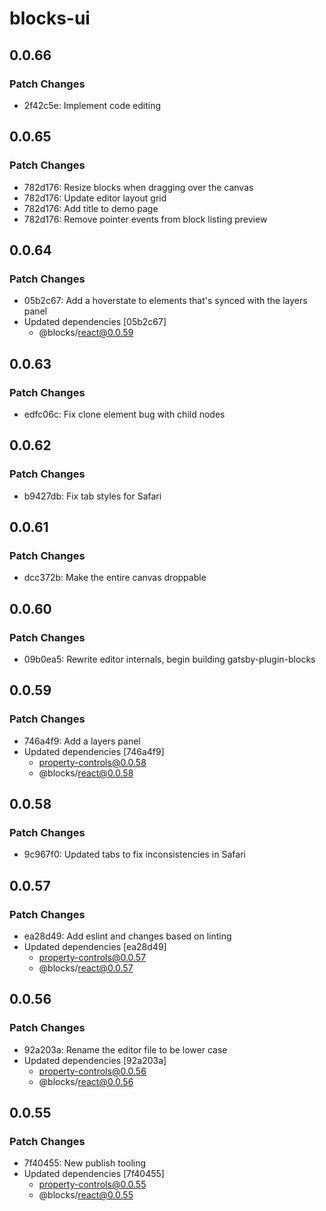 # blocks-ui

## 0.0.66

### Patch Changes

- 2f42c5e: Implement code editing

## 0.0.65

### Patch Changes

- 782d176: Resize blocks when dragging over the canvas
- 782d176: Update editor layout grid
- 782d176: Add title to demo page
- 782d176: Remove pointer events from block listing preview

## 0.0.64

### Patch Changes

- 05b2c67: Add a hoverstate to elements that's synced with the layers panel
- Updated dependencies [05b2c67]
  - @blocks/react@0.0.59

## 0.0.63

### Patch Changes

- edfc06c: Fix clone element bug with child nodes

## 0.0.62

### Patch Changes

- b9427db: Fix tab styles for Safari

## 0.0.61

### Patch Changes

- dcc372b: Make the entire canvas droppable

## 0.0.60

### Patch Changes

- 09b0ea5: Rewrite editor internals, begin building gatsby-plugin-blocks

## 0.0.59

### Patch Changes

- 746a4f9: Add a layers panel
- Updated dependencies [746a4f9]
  - property-controls@0.0.58
  - @blocks/react@0.0.58

## 0.0.58

### Patch Changes

- 9c967f0: Updated tabs to fix inconsistencies in Safari

## 0.0.57

### Patch Changes

- ea28d49: Add eslint and changes based on linting
- Updated dependencies [ea28d49]
  - property-controls@0.0.57
  - @blocks/react@0.0.57

## 0.0.56

### Patch Changes

- 92a203a: Rename the editor file to be lower case
- Updated dependencies [92a203a]
  - property-controls@0.0.56
  - @blocks/react@0.0.56

## 0.0.55

### Patch Changes

- 7f40455: New publish tooling
- Updated dependencies [7f40455]
  - property-controls@0.0.55
  - @blocks/react@0.0.55
